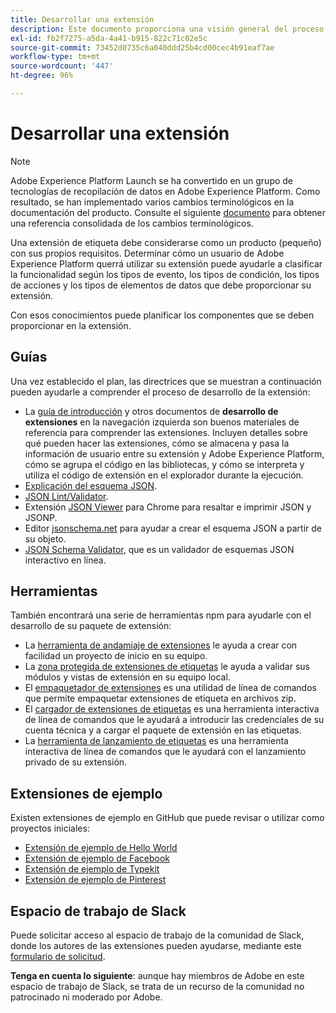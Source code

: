 ```yaml
---
title: Desarrollar una extensión
description: Este documento proporciona una visión general del proceso de desarrollo de extensiones de etiquetas, con vínculos a documentación adicional para ver procesos más detallados.
exl-id: fb2f7275-a5da-4a41-b915-822c71c02e5c
source-git-commit: 73452d0735c6a040ddd25b4cd00cec4b91eaf7ae
workflow-type: tm+mt
source-wordcount: '447'
ht-degree: 96%

---
```


# Desarrollar una extensión

>[!NOTE]
>
>Adobe Experience Platform Launch se ha convertido en un grupo de tecnologías de recopilación de datos en Adobe Experience Platform. Como resultado, se han implementado varios cambios terminológicos en la documentación del producto. Consulte el siguiente [documento](../../term-updates.md) para obtener una referencia consolidada de los cambios terminológicos.

Una extensión de etiqueta debe considerarse como un producto (pequeño) con sus propios requisitos. Determinar cómo un usuario de Adobe Experience Platform querrá utilizar su extensión puede ayudarle a clasificar la funcionalidad según los tipos de evento, los tipos de condición, los tipos de acciones y los tipos de elementos de datos que debe proporcionar su extensión.

Con esos conocimientos puede planificar los componentes que se deben proporcionar en la extensión.

## Guías

Una vez establecido el plan, las directrices que se muestran a continuación pueden ayudarle a comprender el proceso de desarrollo de la extensión:

* La [guía de introducción](../getting-started.md) y otros documentos de **desarrollo de extensiones** en la navegación izquierda son buenos materiales de referencia para comprender las extensiones. Incluyen detalles sobre qué pueden hacer las extensiones, cómo se almacena y pasa la información de usuario entre su extensión y Adobe Experience Platform, cómo se agrupa el código en las bibliotecas, y cómo se interpreta y utiliza el código de extensión en el explorador durante la ejecución.
* [Explicación del esquema JSON](https://spacetelescope.github.io/understanding-json-schema/index.html#).
* [JSON Lint/Validator](https://jsonlint.com/).
* Extensión [JSON Viewer](https://chrome.google.com/webstore/detail/json-viewer/gbmdgpbipfallnflgajpaliibnhdgobh) para Chrome para resaltar e imprimir JSON y JSONP.
* Editor [jsonschema.net](https://jsonschema.net/#/editor) para ayudar a crear el esquema JSON a partir de su objeto.
* [JSON Schema Validator](https://www.jsonschemavalidator.net), que es un validador de esquemas JSON interactivo en línea.

## Herramientas

También encontrará una serie de herramientas npm para ayudarle con el desarrollo de su paquete de extensión:

* La [herramienta de andamiaje de extensiones](https://www.npmjs.com/package/@adobe/reactor-scaffold) le ayuda a crear con facilidad un proyecto de inicio en su equipo.
* La [zona protegida de extensiones de etiquetas](https://www.npmjs.com/package/@adobe/reactor-sandbox) le ayuda a validar sus módulos y vistas de extensión en su equipo local.
* El [empaquetador de extensiones](https://www.npmjs.com/package/@adobe/reactor-packager) es una utilidad de línea de comandos que permite empaquetar extensiones de etiqueta en archivos zip.
* El [cargador de extensiones de etiquetas](https://www.npmjs.com/package/@adobe/reactor-uploader) es una herramienta interactiva de línea de comandos que le ayudará a introducir las credenciales de su cuenta técnica y a cargar el paquete de extensión en las etiquetas.
* La [herramienta de lanzamiento de etiquetas](https://www.npmjs.com/package/@adobe/reactor-releaser) es una herramienta interactiva de línea de comandos que le ayudará con el lanzamiento privado de su extensión.

## Extensiones de ejemplo

Existen extensiones de ejemplo en GitHub que puede revisar o utilizar como proyectos iniciales:

* [Extensión de ejemplo de Hello World](https://github.com/adobe/reactor-helloworld-extension)
* [Extensión de ejemplo de Facebook](https://github.com/Adobe-Marketing-Cloud-Activation/extension-facebookpixel)
* [Extensión de ejemplo de Typekit](https://github.com/jeffchasin/extension-typekit)
* [Extensión de ejemplo de Pinterest](https://github.com/jeffchasin/extension-pinterest)

## Espacio de trabajo de Slack

Puede solicitar acceso al espacio de trabajo de la comunidad de Slack, donde los autores de las extensiones pueden ayudarse, mediante este [formulario de solicitud](https://docs.google.com/forms/d/e/1FAIpQLScq1m63YkDrRpvPLhzUqtfoleWiDDTTXZsSivIXRfFdlSMzpQ/viewform).

**Tenga en cuenta lo siguiente**: aunque hay miembros de Adobe en este espacio de trabajo de Slack, se trata de un recurso de la comunidad no patrocinado ni moderado por Adobe.

